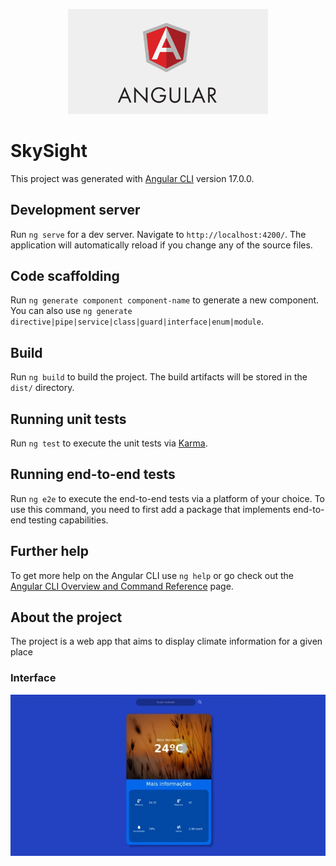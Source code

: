 <p align="center">
  <a href="https://angular.io/docs" target="blank"><img src="https://github.com/Vanessa-Bertoldo/Sky_Sight/blob/master/src/assets/angular.png" width="320" alt="Hibernate Logo" /></a>
</p>

# SkySight

This project was generated with [Angular CLI](https://github.com/angular/angular-cli) version 17.0.0.

## Development server

Run `ng serve` for a dev server. Navigate to `http://localhost:4200/`. The application will automatically reload if you change any of the source files.

## Code scaffolding

Run `ng generate component component-name` to generate a new component. You can also use `ng generate directive|pipe|service|class|guard|interface|enum|module`.

## Build

Run `ng build` to build the project. The build artifacts will be stored in the `dist/` directory.

## Running unit tests

Run `ng test` to execute the unit tests via [Karma](https://karma-runner.github.io).

## Running end-to-end tests

Run `ng e2e` to execute the end-to-end tests via a platform of your choice. To use this command, you need to first add a package that implements end-to-end testing capabilities.

## Further help

To get more help on the Angular CLI use `ng help` or go check out the [Angular CLI Overview and Command Reference](https://angular.io/cli) page.

## About the project
The project is a web app that aims to display climate information for a given place

### Interface
<p align="center">
  <a href="https://github.com/Vanessa-Bertoldo/Sky_Sight/" target="blank"><img src="https://github.com/Vanessa-Bertoldo/Sky_Sight/blob/master/src/assets/app.jpeg" width="600" alt="Hibernate Logo" /></a>
</p>
